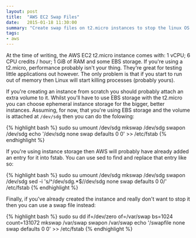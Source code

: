 ```yaml
---
layout: post
title:  "AWS EC2 Swap Files"
date:   2015-01-18 11:30:00
summary: "Create swap files on t2.micro instances to stop the linux OS killing your JVM process."
tags:
- aws
---
```


At the time of writing, the AWS EC2 t2.micro instance comes with: 1 vCPU; 6 CPU credits / hour; 1 GiB of RAM and some EBS storage. If you're using a t2.micro, performance probably isn't your thing. They're great for testing little applications out however. The only problem is that if you start to run out of memory then Linux will start killing processes (probably yours).

If you're creating an instance from scratch you should probably attach an extra volume to it. Whilst you'll have to use EBS storage with the t2.micro you can choose ephemeral instance storage for the bigger, better instances. Assuming, for now, that you're using EBS storage and the volume is attached at `/dev/sdg` then you can do the folowing:

{% highlight bash %}
sudo su
umount /dev/sdg
mkswap /dev/sdg
swapon /dev/sdg
echo '/dev/sdg none swap defaults 0 0' >> /etc/fstab
{% endhighlight %}

If you're using instance storage then AWS will probably have already added an entry for it into fstab. You can use sed to find and replace that entry like so:

{% highlight bash %}
sudo su
umount /dev/sdg
mkswap /dev/sdg
swapon /dev/sdg
sed -i 's/^\/dev\/sdg.*$/\/dev\/sdg none swap defaults 0 0/' /etc/fstab
{% endhighlight %}

Finally, if you've already created the instance and really don't want to stop it then you can use a swap file instead:

{% highlight bash %}
sudo su
dd if=/dev/zero of=/var/swap bs=1024 count=131072
mkswap /var/swap
swapon /var/swap
echo '/swapfile none swap defaults 0 0' >> /etc/fstab
{% endhighlight %}
